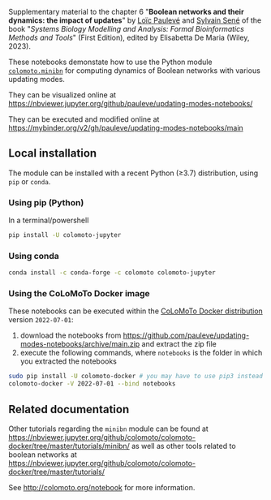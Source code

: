 
Supplementary material to the chapter 6 "**Boolean networks and their dynamics: the impact of updates**" by [Loïc Paulevé](https://loicpauleve.name) and [Sylvain Sené](https://pageperso.lis-lab.fr/~sylvain.sene/) of the book "*Systems Biology Modelling and Analysis: Formal Bioinformatics Methods and Tools*" (First Edition), edited by Elisabetta De Maria (Wiley, 2023).

These notebooks demonstate how to use the Python module
[`colomoto.minibn`](https://github.com/colomoto/colomoto-jupyter) for computing
dynamics of Boolean networks with various updating modes.

They can be visualized online at https://nbviewer.jupyter.org/github/pauleve/updating-modes-notebooks/

They can be executed and modified online at https://mybinder.org/v2/gh/pauleve/updating-modes-notebooks/main

## Local installation

The module can be installed with a recent Python (≥3.7) distribution, using
`pip` or `conda`.

### Using pip (Python)

In a terminal/powershell
```sh
pip install -U colomoto-jupyter
```

### Using conda

```sh
conda install -c conda-forge -c colomoto colomoto-jupyter
```

### Using the CoLoMoTo Docker image

These notebooks can be executed within the [CoLoMoTo Docker distribution](https://colomoto.org/notebook) version `2022-07-01`:
1. download the notebooks from  https://github.com/pauleve/updating-modes-notebooks/archive/main.zip and extract the zip file
2. execute the following commands, where ``notebooks`` is the folder in which you extracted the notebooks
```sh
sudo pip install -U colomoto-docker # you may have to use pip3 instead of pip
colomoto-docker -V 2022-07-01 --bind notebooks
```

## Related documentation

Other tutorials regarding the `minibn` module can be found at
    https://nbviewer.jupyter.org/github/colomoto/colomoto-docker/tree/master/tutorials/minibn/
as well as other tools related to boolean networks at
    https://nbviewer.jupyter.org/github/colomoto/colomoto-docker/tree/master/tutorials/

See http://colomoto.org/notebook for more information.
